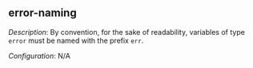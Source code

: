 ## error-naming

_Description_: By convention, for the sake of readability, variables of type `error` must be named with the prefix `err`.

_Configuration_: N/A

